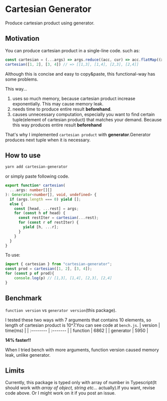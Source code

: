 # Cartesian Generator
Produce cartesian product using generator.
## Motivation
You can produce cartesian product in a single-line code. such as:

```javascript
const cartesian = (...args) => args.reduce((acc, cur) => acc.flatMap((x) => cur.map((y) => x.concat([y]))), [[],]);
cartesian([1, 2], [3, 4]) // => [[1,3], [1,4], [2,3], [2,4]]
```

Although this is concise and easy to copy&paste, this functional-way has some problems. 

This way...
   1. uses so much memory, because cartesian product increase exponentially. This may cause memory leak.
   2. needs time to produce entire result __beforehand__.
   3. causes unnecessary computation, especially you want to find certain tuple(element of cartesian product) that matches your demand. Because this way produces entire result __beforehand__

That's why I implemented `cartesian product` with __generator__.Generator produces next tuple when it is necessary.

## How to use
```sh
yarn add cartesian-generator
```

or simply paste following code.
```typescript 
export function* cartesian(
  ...args: number[][]
): Generator<number[], void, undefined> {
  if (args.length === 0) yield [];
  else {
    const [head, ...rest] = args;
    for (const h of head) {
      const restIter = cartesian(...rest);
      for (const r of restIter) {
        yield [h, ...r];
      }
    }
  }
}
```

To use:
```javascript
import { cartesian } from "cartesian-generator";
const prod = cartesian([1, 2], [3, 4]);
for (const p of prod){
    console.log(p) // [1,3], [1,4], [2,3], [2,4]
}
```

## Benchmark
`function version` vs `generator version`(this package).

I tested these two ways with 7 arguments that contains 10 elements, so length of cartesian product is 10^7.You can see code at `bench.js`.
| version   | time(ms) |
| :-------- | :------- |
| function  | 6862     |
| generator | 5950     |

__14% faster!!__

When I tried bench with more arguments, function version caused memory leak, unlike generator.

## Limits
Currently, this package is typed only with array of number in Typescript(It should work with *array of object, string etc...* actually).If you want, revise code above. Or I might work on it if you post an issue.